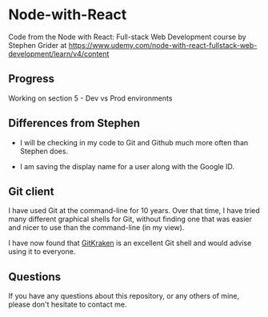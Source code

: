 # Node-with-React
Code from the Node with React: Full-stack Web Development course by Stephen Grider at https://www.udemy.com/node-with-react-fullstack-web-development/learn/v4/content

## Progress

Working on section 5 - Dev vs Prod environments

## Differences from Stephen

* I will be checking in my code to Git and Github much more often than Stephen does.

* I am saving the display name for a user along with the Google ID.

## Git client

I have used Git at the command-line for 10 years.
Over that time, I have tried many different graphical shells for Git,
without finding one that was easier and nicer to use than the command-line
(in my view).

I have now found that [GitKraken](https://www.gitkraken.com) is an excellent
Git shell and would advise using it to everyone.

## Questions

If you have any questions about this repository, or any others of mine, please
don't hesitate to contact me.
